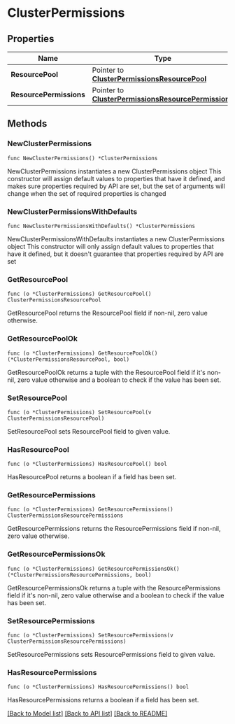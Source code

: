 # ClusterPermissions

## Properties

Name | Type | Description | Notes
------------ | ------------- | ------------- | -------------
**ResourcePool** | Pointer to [**ClusterPermissionsResourcePool**](cluster_permissions_resourcePool.md) |  | [optional] 
**ResourcePermissions** | Pointer to [**ClusterPermissionsResourcePermissions**](cluster_permissions_resourcePermissions.md) |  | [optional] 

## Methods

### NewClusterPermissions

`func NewClusterPermissions() *ClusterPermissions`

NewClusterPermissions instantiates a new ClusterPermissions object
This constructor will assign default values to properties that have it defined,
and makes sure properties required by API are set, but the set of arguments
will change when the set of required properties is changed

### NewClusterPermissionsWithDefaults

`func NewClusterPermissionsWithDefaults() *ClusterPermissions`

NewClusterPermissionsWithDefaults instantiates a new ClusterPermissions object
This constructor will only assign default values to properties that have it defined,
but it doesn't guarantee that properties required by API are set

### GetResourcePool

`func (o *ClusterPermissions) GetResourcePool() ClusterPermissionsResourcePool`

GetResourcePool returns the ResourcePool field if non-nil, zero value otherwise.

### GetResourcePoolOk

`func (o *ClusterPermissions) GetResourcePoolOk() (*ClusterPermissionsResourcePool, bool)`

GetResourcePoolOk returns a tuple with the ResourcePool field if it's non-nil, zero value otherwise
and a boolean to check if the value has been set.

### SetResourcePool

`func (o *ClusterPermissions) SetResourcePool(v ClusterPermissionsResourcePool)`

SetResourcePool sets ResourcePool field to given value.

### HasResourcePool

`func (o *ClusterPermissions) HasResourcePool() bool`

HasResourcePool returns a boolean if a field has been set.

### GetResourcePermissions

`func (o *ClusterPermissions) GetResourcePermissions() ClusterPermissionsResourcePermissions`

GetResourcePermissions returns the ResourcePermissions field if non-nil, zero value otherwise.

### GetResourcePermissionsOk

`func (o *ClusterPermissions) GetResourcePermissionsOk() (*ClusterPermissionsResourcePermissions, bool)`

GetResourcePermissionsOk returns a tuple with the ResourcePermissions field if it's non-nil, zero value otherwise
and a boolean to check if the value has been set.

### SetResourcePermissions

`func (o *ClusterPermissions) SetResourcePermissions(v ClusterPermissionsResourcePermissions)`

SetResourcePermissions sets ResourcePermissions field to given value.

### HasResourcePermissions

`func (o *ClusterPermissions) HasResourcePermissions() bool`

HasResourcePermissions returns a boolean if a field has been set.


[[Back to Model list]](../README.md#documentation-for-models) [[Back to API list]](../README.md#documentation-for-api-endpoints) [[Back to README]](../README.md)


